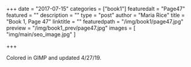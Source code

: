 +++
date = "2017-07-15"
categories = ["book1"]
featuredalt = "Page47"
featured = ""
description = ""
type = "post"
author = "Maria Rice"
title = "Book 1, Page 47"
linktitle = ""
featuredpath = "/img/book1/page47.jpg"
preview = "/img/book1_prev/page47.jpg"
images = [ "img/main/seo_image.jpg" ]

+++

Colored in GIMP and updated 4/27/19.
